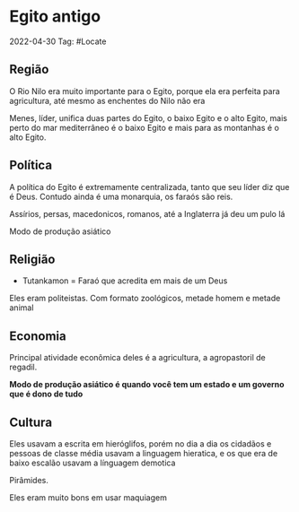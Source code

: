 # Egito antigo
2022-04-30
Tag: #Locate 

## Região

O Rio Nilo era muito importante para o Egito, porque ela era perfeita para agricultura, até mesmo as enchentes do Nilo não era 

Menes, líder,  unifica duas partes do Egito, o baixo Egito e o alto Egito, mais perto do mar mediterrâneo é o baixo Egito e mais para as montanhas é o alto Egito.

## Política

A política do Egito é extremamente centralizada, tanto que seu líder diz que é Deus. Contudo ainda é uma monarquia, os faraós são reis.

Assírios, persas, macedonicos, romanos, até a Inglaterra já deu um pulo lá

Modo de produção asiático

## Religião

* Tutankamon = Faraó que acredita em mais de um Deus

Eles eram politeistas. Com formato zoológicos, metade homem e metade animal 

## Economia

Principal  atividade econômica deles é a agricultura, a agropastoril de regadil.

**Modo de produção asiático é quando você tem um estado e um governo que é dono de tudo** 


## Cultura

Eles usavam a escrita em hieróglifos, porém no dia a dia os cidadãos e pessoas de classe média usavam a linguagem hieratica, e os que  era de baixo escalão usavam a línguagem demotica



Pirâmides. 

Eles eram muito bons em usar maquiagem 